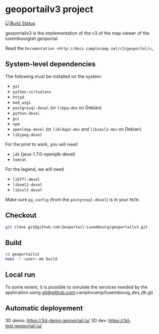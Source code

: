 geoportailv3 project
===================
[![Build Status](https://travis-ci.org/Geoportail-Luxembourg/geoportailv3.svg?branch=master)](https://travis-ci.org/Geoportail-Luxembourg/geoportailv3)

geoportailv3 is the implementation of the v3 of the map viewer of the luxembourgish geoportal.


Read the `Documentation <http://docs.camptocamp.net/c2cgeoportal/>`_

System-level dependencies
-------------------------

The following must be installed on the system:

* ``git``
* ``python-virtualenv``
* ``httpd``
* ``mod_wsgi``
* ``postgresql-devel`` (or ``libpq-dev`` on Debian)
* ``python-devel``
* ``gcc``
* ``npm``
* ``openldap-devel`` (or ``libldap2-dev`` and ``libsasl2-dev`` on Debian)
* ``libjpeg-devel``

For the print to work, you will need
* ``jdk`` (java-1.7.0-openjdk-devel)
* ``tomcat``

For the legend, we will need
* ``libffl-devel``
* ``libxml2-devel``
* ``libxslt-devel``

Make sure ``pg_config`` (from the ``postgresql-devel``) is in your ``PATH``.

Checkout
--------

```bash
git clone git@github.com:Geoportail-Luxembourg/geoportailv3.git
```

Build
-----

```bash
cd geoportailv3
make -f <user>.mk build
```

Local run
---------

To some extent, it is possible to simulate the services needed by the
application using git@github.com:camptocamp/luxembourg_dev_db.git


Automatic deployement
---------------------

3D demo: https://3d-demo.geoportail.lu/
3D dev: https://3d-test.geoportail.lu/


